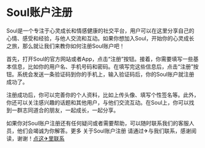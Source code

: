 # Soul账户注册

Soul是一个专注于心灵成长和情感健康的社交平台，用户可以在这里分享自己的心情、感受和经验，与他人交流和互动。如果你想加入Soul，开始你的心灵成长之旅，那么就让我们来教你如何注册Soul账户吧！

首先，打开Soul的官方网站或者App，点击“注册”按钮。接着，你需要填写一些基本信息，比如你的用户名、手机号码和密码。在填写完这些信息后，点击“注册”按钮。系统会发送一条验证码到你的手机上，输入验证码后，你的Soul账户就注册成功了。

注册成功后，你可以完善你的个人资料，比如上传头像、填写个性签名等。此外，你还可以关注感兴趣的话题和其他用户，与他们交流互动。在Soul上，你可以找到一群志同道合的朋友，一起成长，一起分享。

如果你对Soul账户注册还有任何疑问或者需要帮助，可以随时联系我们的客服人员，他们会竭诚为你解答。更多 关于Soul账户注册 请通过✈与我们联系，感谢阅读，谢谢！[点这✈里联系](https://w.k02.cc)